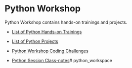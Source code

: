 # Python Workshop

Python Workshop contains hands-on trainings and projects.

- [List of Python Hands-on Trainings](./hands-on/README.md)

- [List of Python Projects](./projects/README.md)

- [Python Workshop Coding Challenges](./coding-challenges/README.md)

- [Python Session Class-notes](./class-notes/README.md)# python_workspace
